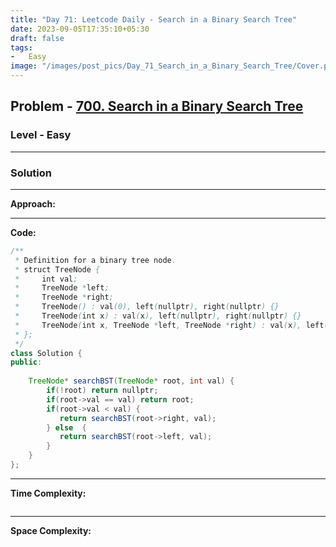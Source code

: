 ```yaml
---
title: "Day 71: Leetcode Daily - Search in a Binary Search Tree"
date: 2023-09-05T17:35:10+05:30
draft: false
tags:
-   Easy
image: "/images/post_pics/Day_71_Search_in_a_Binary_Search_Tree/Cover.png"
---
```



## Problem - [700. Search in a Binary Search Tree](https://leetcode.com/problems/search-in-a-binary-search-tree/)

### Level - Easy
---

### Solution

---
**Approach:**


---

**Code:**

```java
/**
 * Definition for a binary tree node.
 * struct TreeNode {
 *     int val;
 *     TreeNode *left;
 *     TreeNode *right;
 *     TreeNode() : val(0), left(nullptr), right(nullptr) {}
 *     TreeNode(int x) : val(x), left(nullptr), right(nullptr) {}
 *     TreeNode(int x, TreeNode *left, TreeNode *right) : val(x), left(left), right(right) {}
 * };
 */
class Solution {
public:
    
    TreeNode* searchBST(TreeNode* root, int val) {
        if(!root) return nullptr;
        if(root->val == val) return root;
        if(root->val < val) {
           return searchBST(root->right, val);
        } else  {
           return searchBST(root->left, val);
        }
    }
};

```
---

**Time Complexity:**
```

```

---

**Space Complexity:**
```

```


